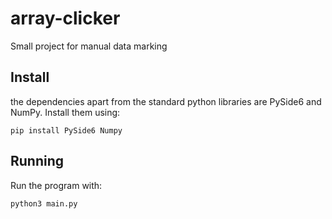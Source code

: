# array-clicker
Small project for manual data marking
## Install
the dependencies apart from the standard python libraries are PySide6 and NumPy. Install them using:
```
pip install PySide6 Numpy
```
## Running
Run the program with:
```
python3 main.py
```
